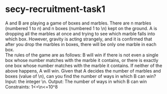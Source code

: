 # secy-recruitment-task1

A and B are playing a game of boxes and marbles. There are n marbles (numbered $1$ to $n$) and n boxes (numbered 1 to \n) kept on the ground. A is dropping all the marbles at once and trying to see which marble falls into which box. However, gravity is acting strangely, and it is confirmed that after you drop the marbles in boxes, there will be only one marble in each box.  
The rules of the game are as follows: B will win if there is not even a single box whose number matches with the marble it contains, or there is exactly one box whose number matches with the marble it contains. If neither of the above happens, A will win.
Given that A decides the number of marbles and boxes (value of \n), can you find the number of ways in which B can win?<br>
Input: the integer \n.
Output: The number of ways in which B can win
Constraints: 1<=\n<=10^8


